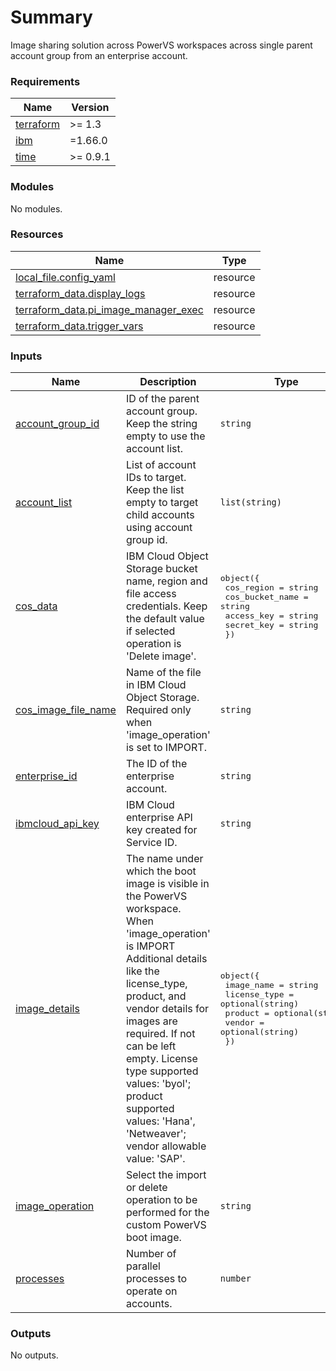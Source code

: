 # Summary

Image sharing solution across PowerVS workspaces across single parent account group from an enterprise account.

### Requirements

| Name | Version |
|------|---------|
| <a name="requirement_terraform"></a> [terraform](#requirement\_terraform) | >= 1.3 |
| <a name="requirement_ibm"></a> [ibm](#requirement\_ibm) | =1.66.0 |
| <a name="requirement_time"></a> [time](#requirement\_time) | >= 0.9.1 |

### Modules

No modules.

### Resources

| Name | Type |
|------|------|
| [local_file.config_yaml](https://registry.terraform.io/providers/hashicorp/local/latest/docs/resources/file) | resource |
| [terraform_data.display_logs](https://registry.terraform.io/providers/hashicorp/terraform/latest/docs/resources/data) | resource |
| [terraform_data.pi_image_manager_exec](https://registry.terraform.io/providers/hashicorp/terraform/latest/docs/resources/data) | resource |
| [terraform_data.trigger_vars](https://registry.terraform.io/providers/hashicorp/terraform/latest/docs/resources/data) | resource |

### Inputs

| Name | Description | Type | Default | Required |
|------|-------------|------|---------|:--------:|
| <a name="input_account_group_id"></a> [account\_group\_id](#input\_account\_group\_id) | ID of the parent account group. Keep the string empty to use the account list. | `string` | `""` | no |
| <a name="input_account_list"></a> [account\_list](#input\_account\_list) | List of account IDs to target. Keep the list empty to target child accounts using account group id. | `list(string)` | `[]` | no |
| <a name="input_cos_data"></a> [cos\_data](#input\_cos\_data) | IBM Cloud Object Storage bucket name, region and file access credentials. Keep the default value if selected operation is 'Delete image'. | <pre>object({<br>    cos_region      = string<br>    cos_bucket_name = string<br>    access_key      = string<br>    secret_key      = string<br>  })</pre> | <pre>{<br>  "access_key": "",<br>  "cos_bucket_name": "",<br>  "cos_region": "",<br>  "secret_key": ""<br>}</pre> | no |
| <a name="input_cos_image_file_name"></a> [cos\_image\_file\_name](#input\_cos\_image\_file\_name) | Name of the file in IBM Cloud Object Storage. Required only when 'image\_operation' is set to IMPORT. | `string` | `""` | no |
| <a name="input_enterprise_id"></a> [enterprise\_id](#input\_enterprise\_id) | The ID of the enterprise account. | `string` | n/a | yes |
| <a name="input_ibmcloud_api_key"></a> [ibmcloud\_api\_key](#input\_ibmcloud\_api\_key) | IBM Cloud enterprise API key created for Service ID. | `string` | n/a | yes |
| <a name="input_image_details"></a> [image\_details](#input\_image\_details) | The name under which the boot image is visible in the PowerVS workspace. When 'image\_operation' is IMPORT Additional details like the license\_type, product, and vendor details for images are required. If not can be left empty. License type supported values: 'byol'; product supported values: 'Hana', 'Netweaver'; vendor allowable value: 'SAP'. | <pre>object({<br>    image_name   = string<br>    license_type = optional(string)<br>    product      = optional(string)<br>    vendor       = optional(string)<br>  })</pre> | <pre>{<br>  "image_name": "",<br>  "license_type": "",<br>  "product": "",<br>  "vendor": ""<br>}</pre> | no |
| <a name="input_image_operation"></a> [image\_operation](#input\_image\_operation) | Select the import or delete operation to be performed for the custom PowerVS boot image. | `string` | n/a | yes |
| <a name="input_processes"></a> [processes](#input\_processes) | Number of parallel processes to operate on accounts. | `number` | 10 | yes |

### Outputs

No outputs.

